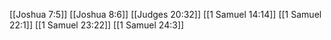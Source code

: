 [[Joshua 7:5]]
[[Joshua 8:6]]
[[Judges 20:32]]
[[1 Samuel 14:14]]
[[1 Samuel 22:1]]
[[1 Samuel 23:22]]
[[1 Samuel 24:3]]
